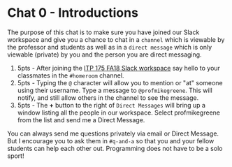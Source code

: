 # Chat 0 - Introductions

The purpose of this chat is to make sure you have joined our Slack workspace and give you a chance to chat in a `channel` which is viewable by the professor and students as well as in a `direct message` which is only viewable (private) by you and the person you are direct messaging.

1. 5pts - After joining the [ITP 175 FA18 Slack workspace][1] say hello to your classmates in the `#homeroom` channel.
1. 5pts - Typing the `@` character will allow you to mention or "at" someone using their username. Type a message to `@profmikegreene`. This will notify, and still allow others in the channel to see the message.
1. 5pts - The **+** button to the right of `Direct Messages` will bring up a window listing all the people in our workspace. Select profmikegreene from the list and send me a Direct Message.

You can always send me questions privately via email or Direct Message. But I encourage you to ask them in  `#q-and-a` so that you and your fellow students can help each other out. Programming does not have to be a solo sport!

[//]: # (References)
[1]: https://itp175fa18.slack.com
